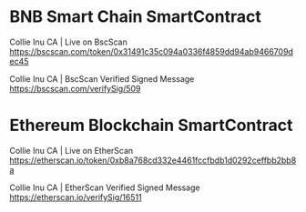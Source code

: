 # BNB Smart Chain SmartContract
Collie Inu CA | Live on BscScan
https://bscscan.com/token/0x31491c35c094a0336f4859dd94ab9466709dec45

Collie Inu CA | BscScan Verified Signed Message
https://bscscan.com/verifySig/509

# Ethereum Blockchain SmartContract
Collie Inu CA | Live on EtherScan 
https://etherscan.io/token/0xb8a768cd332e4461fccfbdb1d0292ceffbb2bb8a

Collie Inu CA | EtherScan Verified Signed Message
https://etherscan.io/verifySig/16511
